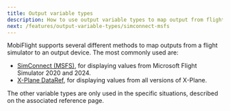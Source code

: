 ```yaml
---
title: Output variable types
description: How to use output variable types to map output from flight simulators to devices in MobiFlight.
next: /features/output-variable-types/simconnect-msfs
---
```


MobiFlight supports several different methods to map outputs from a flight simulator to an output device. The most commonly used are:

- [SimConnect (MSFS)](/features/output-variable-types/simconnect-msfs/), for displaying values from Microsoft Flight Simulator 2020 and 2024.
- [X-Plane DataRef](/features/output-variable-types/x-plane-dataref/), for displaying values from all versions of X-Plane.

The other variable types are only used in the specific situations, described on the associated reference page.
